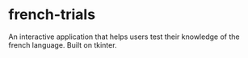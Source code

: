 # french-trials
An interactive application that helps users test their knowledge of the french language.
Built on tkinter.
